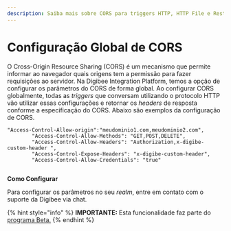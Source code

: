 ```yaml
---
description: Saiba mais sobre CORS para triggers HTTP, HTTP File e Rest.
---
```


# Configuração Global de CORS

O Cross-Origin Resource Sharing (CORS) é um mecanismo que permite informar ao navegador quais origens tem a permissão para fazer requisições ao servidor. Na Digibee Integration Platform, temos a opção de configurar os parâmetros do CORS de forma global. Ao configurar CORS globalmente, todas as _triggers_ que conversam utilizando o protocolo HTTP vão utilizar essas configurações e retornar os _headers_ de resposta conforme a especificação do CORS. Abaixo são exemplos da configuração de CORS.

```
"Access-Control-Allow-origin":"meudominio1.com,meudominio2.com",
        "Access-Control-Allow-Methods": "GET,POST,DELETE",
        "Access-Control-Allow-Headers": "Authorization,x-digibe-custom-header ",
        "Access-Control-Expose-Headers": "x-digibe-custom-header",
        "Access-Control-Allow-Credentials": "true"
 
```

**Como Configurar**

Para configurar os parâmetros no seu _realm_, entre em contato com o suporte da Digibee via chat.

{% hint style="info" %}
**IMPORTANTE:** Esta funcionalidade faz parte do [programa Beta.](../../../geral/programa-beta.md)
{% endhint %}
